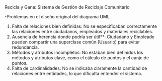  Recicla y Gana: Sistema de Gestión de Reciclaje Comunitario

-Problemas en el diseño original del diagrama UML

1. Falta de relaciones bien definidas: No se especificaban correctamente las relaciones entre ciudadanos, empleados y materiales reciclables.
2. Ausencia de herencia donde podría ser útil**: Ciudadano y Empleado pueden compartir una superclase común (Usuario) para evitar redundancia.
3. Métodos y atributos incompletos: No estaban bien definidos los métodos y atributos clave, como el cálculo de puntos y el canje de puntos.
4. Falta de cardinalidades: No se indicaba claramente la cantidad de relaciones entre entidades, lo que dificulta entender el sistema.
